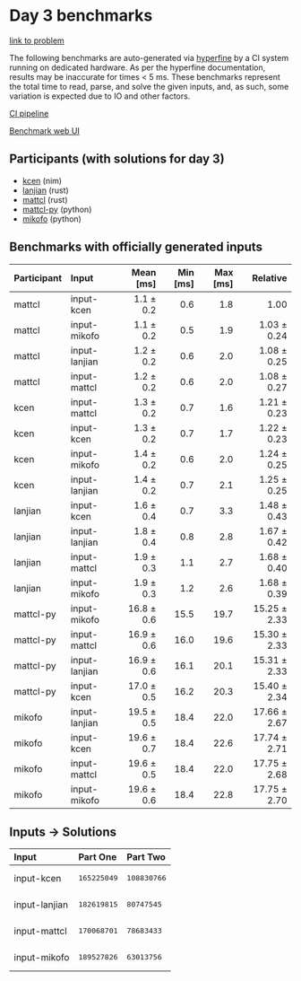 # Day 3 benchmarks

[link to problem](https://adventofcode.com/2024/day/3)

The following benchmarks are auto-generated via
[hyperfine](https://github.com/sharkdp/hyperfine) by a CI system running on
dedicated hardware. As per the hyperfine documentation, results may be
inaccurate for times < 5 ms. These benchmarks represent the total time to read,
parse, and solve the given inputs, and, as such, some variation is expected due
to IO and other factors.

[CI pipeline](http://ci.papercode.net:8080/teams/main/pipelines/aoc2024)

[Benchmark web UI](https://aoc.ancalagon.black)


## Participants (with solutions for day 3)

- [kcen](https://github.com/kcen/aoc2024) (nim)
- [lanjian](https://github.com/lanjian/aoc-2024) (rust)
- [mattcl](https://github.com/mattcl/aoc2024) (rust)
- [mattcl-py](https://github.com/mattcl/aoc2024-py) (python)
- [mikofo](https://github.com/mikofo/aoc2024) (python)


## Benchmarks with officially generated inputs

| Participant | Input | Mean [ms] | Min [ms] | Max [ms] | Relative |
|:---|:---|---:|---:|---:|---:|
| mattcl | input-kcen | 1.1 ± 0.2 | 0.6 | 1.8 | 1.00 |
| mattcl | input-mikofo | 1.1 ± 0.2 | 0.5 | 1.9 | 1.03 ± 0.24 |
| mattcl | input-lanjian | 1.2 ± 0.2 | 0.6 | 2.0 | 1.08 ± 0.25 |
| mattcl | input-mattcl | 1.2 ± 0.2 | 0.6 | 2.0 | 1.08 ± 0.27 |
| kcen | input-mattcl | 1.3 ± 0.2 | 0.7 | 1.6 | 1.21 ± 0.23 |
| kcen | input-kcen | 1.3 ± 0.2 | 0.7 | 1.7 | 1.22 ± 0.23 |
| kcen | input-mikofo | 1.4 ± 0.2 | 0.6 | 2.0 | 1.24 ± 0.25 |
| kcen | input-lanjian | 1.4 ± 0.2 | 0.7 | 2.1 | 1.25 ± 0.25 |
| lanjian | input-kcen | 1.6 ± 0.4 | 0.7 | 3.3 | 1.48 ± 0.43 |
| lanjian | input-lanjian | 1.8 ± 0.4 | 0.8 | 2.8 | 1.67 ± 0.42 |
| lanjian | input-mattcl | 1.9 ± 0.3 | 1.1 | 2.7 | 1.68 ± 0.40 |
| lanjian | input-mikofo | 1.9 ± 0.3 | 1.2 | 2.6 | 1.68 ± 0.39 |
| mattcl-py | input-mikofo | 16.8 ± 0.6 | 15.5 | 19.7 | 15.25 ± 2.33 |
| mattcl-py | input-mattcl | 16.9 ± 0.6 | 16.0 | 19.6 | 15.30 ± 2.33 |
| mattcl-py | input-lanjian | 16.9 ± 0.6 | 16.1 | 20.1 | 15.31 ± 2.33 |
| mattcl-py | input-kcen | 17.0 ± 0.5 | 16.2 | 20.3 | 15.40 ± 2.34 |
| mikofo | input-lanjian | 19.5 ± 0.5 | 18.4 | 22.0 | 17.66 ± 2.67 |
| mikofo | input-kcen | 19.6 ± 0.7 | 18.4 | 22.6 | 17.74 ± 2.71 |
| mikofo | input-mattcl | 19.6 ± 0.5 | 18.4 | 22.0 | 17.75 ± 2.68 |
| mikofo | input-mikofo | 19.6 ± 0.6 | 18.4 | 22.8 | 17.75 ± 2.70 |


## Inputs -> Solutions

| Input | Part One | Part Two |
|:---|:---|:---|
|input-kcen|<pre>165225049</pre>|<pre>108830766</pre>|
|input-lanjian|<pre>182619815</pre>|<pre>80747545</pre>|
|input-mattcl|<pre>170068701</pre>|<pre>78683433</pre>|
|input-mikofo|<pre>189527826</pre>|<pre>63013756</pre>|